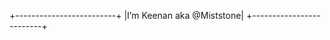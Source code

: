 
+-------------------------+
|I’m Keenan aka @Miststone|
+-------------------------+
<!---
Current projects are:
Anikaris MUD
--->
